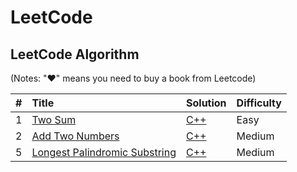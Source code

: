 # LeetCode

## LeetCode Algorithm

\(Notes: "♥" means you need to buy a book from Leetcode\)

| \# | Title | Solution | Difficulty |
| :--- | :--- | :--- | :--- |
|1|[Two Sum](https://leetcode.com/problems/two-sum) | [C++](./algorithms/TwoSum/TwoSum.cc)|Easy|
|2|[Add Two Numbers](https://leetcode.com/problems/add-two-numbers) | [C++](./algorithms/AddTwoNumbers/AddTwoNumbers.cc)|Medium|
|5|[Longest Palindromic Substring](https://leetcode.com/problems/longest-palindromic-substring) | [C++](./algorithms/LongestPalindromicSubstring/LongestPalindromicSubstring.cc)|Medium|
